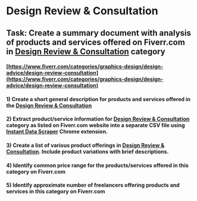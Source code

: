 # Design Review & Consultation
## Task: Create a summary document with analysis of products and services offered on Fiverr.com in [Design Review & Consultation](https://www.fiverr.com/categories/graphics-design/design-advice/design-review-consultation) category
#### [https://www.fiverr.com/categories/graphics-design/design-advice/design-review-consultation](https://www.fiverr.com/categories/graphics-design/design-advice/design-review-consultation)
#### 1) Create a short general description for products and services offered in the [Design Review & Consultation](https://www.fiverr.com/categories/graphics-design/design-advice/design-review-consultation)
#### 2) Extract product/service information for [Design Review & Consultation](https://www.fiverr.com/categories/graphics-design/design-advice/design-review-consultation) category as listed on Fiverr.com website into a separate CSV file using [Instant Data Scraper](https://chrome.google.com/webstore/detail/instant-data-scraper/ofaokhiedipichpaobibbnahnkdoiiah) Chrome extension.
#### 3) Create a list of various product offerings in [Design Review & Consultation](https://www.fiverr.com/categories/graphics-design/design-advice/design-review-consultation). Include product variations with brief descriptions.
#### 4) Identify common price range for the products/services offered in this category on Fiverr.com
#### 5) Identify approximate number of freelancers offering products and services in this category on Fiverr.com
